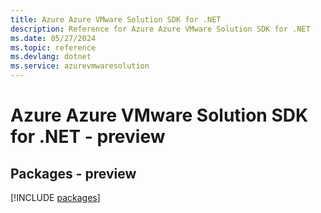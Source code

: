 ```yaml
---
title: Azure Azure VMware Solution SDK for .NET
description: Reference for Azure Azure VMware Solution SDK for .NET
ms.date: 05/27/2024
ms.topic: reference
ms.devlang: dotnet
ms.service: azurevmwaresolution
---
```

# Azure Azure VMware Solution SDK for .NET - preview
## Packages - preview
[!INCLUDE [packages](azure-vmware-solution-index.md)]